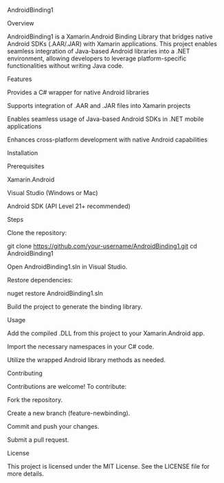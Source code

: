 AndroidBinding1

Overview

AndroidBinding1 is a Xamarin.Android Binding Library that bridges native Android SDKs (.AAR/.JAR) with Xamarin applications. This project enables seamless integration of Java-based Android libraries into a .NET environment, allowing developers to leverage platform-specific functionalities without writing Java code.

Features

Provides a C# wrapper for native Android libraries

Supports integration of .AAR and .JAR files into Xamarin projects

Enables seamless usage of Java-based Android SDKs in .NET mobile applications

Enhances cross-platform development with native Android capabilities

Installation

Prerequisites

Xamarin.Android

Visual Studio (Windows or Mac)

Android SDK (API Level 21+ recommended)

Steps

Clone the repository:

git clone https://github.com/your-username/AndroidBinding1.git
cd AndroidBinding1

Open AndroidBinding1.sln in Visual Studio.

Restore dependencies:

nuget restore AndroidBinding1.sln

Build the project to generate the binding library.

Usage

Add the compiled .DLL from this project to your Xamarin.Android app.

Import the necessary namespaces in your C# code.

Utilize the wrapped Android library methods as needed.

Contributing

Contributions are welcome! To contribute:

Fork the repository.

Create a new branch (feature-newbinding).

Commit and push your changes.

Submit a pull request.

License

This project is licensed under the MIT License. See the LICENSE file for more details.



